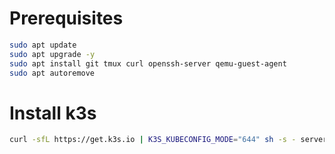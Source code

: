 # Prerequisites
```bash
sudo apt update
sudo apt upgrade -y
sudo apt install git tmux curl openssh-server qemu-guest-agent
sudo apt autoremove
```

# Install k3s
```bash
curl -sfL https://get.k3s.io | K3S_KUBECONFIG_MODE="644" sh -s - server --docker
```
